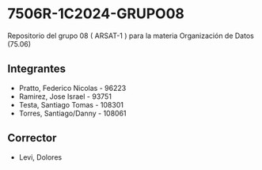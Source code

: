 # 7506R-1C2024-GRUPO08
Repositorio del grupo 08 ( ARSAT-1 ) para la materia Organización de Datos (75.06)

## Integrantes
- Pratto, Federico Nicolas - 96223
- Ramirez, Jose Israel - 93751
- Testa, Santiago Tomas - 108301
- Torres, Santiago/Danny - 108061 

## Corrector
- Levi, Dolores
